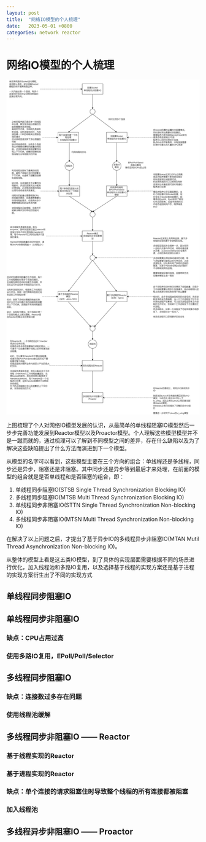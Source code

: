 ```yaml
---
layout: post
title:  "网络IO模型的个人梳理"
date:   2023-05-01 +0800
categories: network reactor
---
```


# 网络IO模型的个人梳理

![从网络IO模型梳理](../image/network-io-model.png)

上图梳理了个人对网络IO模型发展的认识，从最简单的单线程阻塞IO模型然后一步步完善功能发展到Reactor模型以及Proactor模型。个人理解这些模型模型并不是一蹴而就的，通过梳理可以了解到不同模型之间的差异，存在什么缺陷以及为了解决这些缺陷提出了什么方法而演进到下一个模型。

从模型的名字可以看到，这些模型主要在三个方向的组合：单线程还是多线程，同步还是异步，阻塞还是非阻塞。其中同步还是异步等到最后才来处理，在前面的模型的组合就是是否单线程和是否阻塞的组合，即：
1. 单线程同步阻塞IO(STSB Single Thread Synchronization Blocking IO)
2. 多线程同步阻塞IO(MTSB Multi Thread Synchronization Blocking IO)
3. 单线程同步非阻塞IO(STTN Single Thread Synchronization Non-blocking IO)
4. 多线程同步非阻塞IO(MTSN Multi Thread Synchronization Non-blocking IO)

在解决了以上问题之后，才提出了基于异步IO的多线程异步非阻塞IO(MTAN Mutil Thread Asynchronization Non-blocking IO)。

从整体的模型上看是这五类IO模型，到了具体的实现层面需要根据不同的场景进行优化，加入线程池和多路IO复用，以及选择基于线程的实现方案还是基于进程的实现方案衍生出了不同的实现方式

## 单线程同步阻塞IO

## 单线程同步非阻塞IO
### 缺点：CPU占用过高
### 使用多路IO复用，EPoll/Poll/Selector

## 多线程同步阻塞IO 
### 缺点：连接数过多存在问题
### 使用线程池缓解

## 多线程同步非阻塞IO —— Reactor 
### 基于线程实现的Reactor
### 基于进程实现的Reactor
### 缺点：单个连接的请求阻塞住时导致整个线程的所有连接都被阻塞
### 加入线程池

## 多线程异步非阻塞IO —— Proactor 
